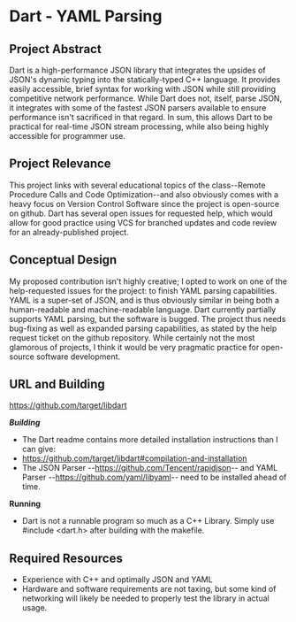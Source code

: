 # Dart - YAML Parsing

## Project Abstract
Dart is a high-performance JSON library that integrates the upsides of JSON's dynamic typing into the statically-typed C++ language. It provides easily accessible, brief syntax for working with JSON while still providing competitive network performance. While Dart does not, itself, parse JSON, it integrates with some of the fastest JSON parsers available to ensure performance isn't sacrificed in that regard. In sum, this allows Dart to be practical for real-time JSON stream processing, while also being highly accessible for programmer use.

## Project Relevance
This project links with several educational topics of the class--Remote Procedure Calls and Code Optimization--and also obviously comes with a heavy focus on Version Control Software since the project is open-source on github. Dart has several open issues for requested help, which would allow for good practice using VCS for branched updates and code review for an already-published project.

## Conceptual Design
My proposed contribution isn't highly creative; I opted to work on one of the help-requested issues for the project: to finish YAML parsing capabilities. YAML is a super-set of JSON, and is thus obviously similar in being both a human-readable and machine-readable language. Dart currently partially supports YAML parsing, but the software is bugged. The project thus needs bug-fixing as well as expanded parsing capabilities, as stated by the help request ticket on the github repository. While certainly not the most glamorous of projects, I think it would be very pragmatic practice for open-source software development.

## URL and Building
<https://github.com/target/libdart>

***Building***
- The Dart readme contains more detailed installation instructions than I can give:
- <https://github.com/target/libdart#compilation-and-installation>
- The JSON Parser --<https://github.com/Tencent/rapidjson>-- and YAML Parser --<https://github.com/yaml/libyaml>-- need to be installed ahead of time.

**Running**
- Dart is not a runnable program so much as a C++ Library. Simply use #include <dart.h> after building with the makefile.

## Required Resources
- Experience with C++ and optimally JSON and YAML
- Hardware and software requirements are not taxing, but some kind of networking will likely be needed to properly test the library in actual usage.

